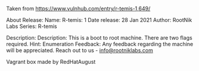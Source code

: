 Taken from https://www.vulnhub.com/entry/r-temis-1,649/ 

About Release:
    Name: R-temis: 1
    Date release: 28 Jan 2021
    Author: RootNik Labs
    Series: R-temis

Description:
    Description: This is a boot to root machine. There are two flags required.
    Hint: Enumeration
    Feedback: Any feedback regarding the machine will be appreciated. Reach out to us - info@rootniklabs.com

Vagrant box made by RedHatAugust
